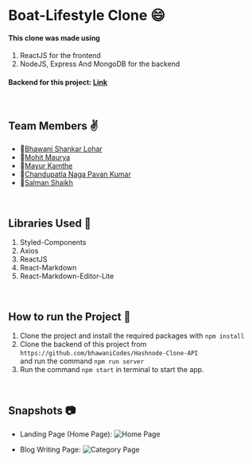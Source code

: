 # Boat-Lifestyle Clone :smile:

#### This clone was made using 
1) ReactJS for the frontend
2) NodeJS, Express And MongoDB for the backend

#### Backend for this project:  [Link](https://github.com/bhawaniCodes/Hashnode-Clone-API)



<br>

## Team Members :v:
- 👤[Bhawani Shankar Lohar](https://github.com/bhawaniCodes)
- 👤[Mohit Maurya](https://github.com/MohitMaurya)
- 👤[Mayur Kamthe](https://github.com/mayur8600)
- 👤[Chandupatla Naga Pavan Kumar](https://github.com/pavan997)
- 👤[Salman Shaikh](https://github.com/salman-nj2)

<br>

## Libraries Used 🌟
1) Styled-Components
2) Axios
3) ReactJS
4) React-Markdown
5) React-Markdown-Editor-Lite

<br>

## How to run the Project 🤖

1) Clone the project and install the required packages with `npm install`
2) Clone the backend of this project from `https://github.com/bhawaniCodes/Hashnode-Clone-API` <br/> and run the command `npm run server`
4) Run the command `npm start` in terminal to start the app.

<br>

## Snapshots 📷

- Landing Page (Home Page):
![Home Page](https://user-images.githubusercontent.com/35700009/145221896-b1c3aed9-e48f-4021-93a8-d18e15ea01d9.png)

- Blog Writing Page:
![Category Page](https://user-images.githubusercontent.com/35700009/145221908-20711a45-6871-4a4c-a463-45b3023f6012.png)

<br>
